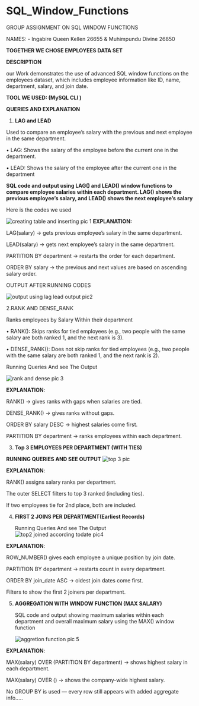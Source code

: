 # SQL_Window_Functions
GROUP ASSIGNMENT ON SQL WINDOW FUNCTIONS

NAMES: - Ingabire Queen Kellen 26655 & Muhimpundu Divine 26850

 **TOGETHER WE CHOSE EMPLOYEES DATA SET**
 
**DESCRIPTION**

our Work demonstrates the use of advanced SQL window functions on the employees dataset, which includes employee information like ID, name, department, salary, and join date.

**TOOL WE USED: (MySQL CLI )**

 **QUERIES AND EXPLANATION**
1. **LAG and LEAD**
   
Used to compare an employee’s salary with the previous and next employee in the same department.

•	LAG: Shows the salary of the employee before the current one in the department.

•	LEAD: Shows the salary of the employee after the current one in the department

**SQL code and output using LAG() and LEAD() window functions to compare employee salaries within each department.
LAG() shows the previous employee’s salary, and LEAD() shows the next employee’s salary**

Here is the codes we used 

![creating table and inserting pic 1](https://github.com/user-attachments/assets/b4d60336-3973-4219-83a0-138590626513)
**EXPLANATION:**

LAG(salary) → gets previous employee’s salary in the same department.

LEAD(salary) → gets next employee’s salary in the same department.

PARTITION BY department → restarts the order for each department.

ORDER BY salary → the previous and next values are based on ascending salary order.

 OUTPUT AFTER RUNNING CODES 

 ![output using lag lead output pic2](https://github.com/user-attachments/assets/79c2c538-bdb7-4d9e-949e-f690bf836f03)
 
  2.RANK AND DENSE_RANK
  
  Ranks employees by Salary Within their department 
  
  •	RANK(): Skips ranks for tied employees (e.g., two people with the same salary are both ranked 1, and the next rank is 3).
  
  •	DENSE_RANK(): Does not skip ranks for tied employees (e.g., two people with the same salary are both ranked 1, and the next rank is 2).
  
   Running Queries And see The Output
   
   ![rank and dense pic 3](https://github.com/user-attachments/assets/39f346d0-b0c4-4c68-a095-510a686ad2a1)
   
  **EXPLANATION**:
  
RANK() → gives ranks with gaps when salaries are tied.

DENSE_RANK() → gives ranks without gaps.

ORDER BY salary DESC → highest salaries come first.

PARTITION BY department → ranks employees within each department.  

3. **Top 3 EMPLOYEES PER DEPARTMENT (WITH TIES)**
   
  **RUNNING QUERIES AND SEE OUTPUT**
   ![top 3 pic ](https://github.com/user-attachments/assets/13a87dcc-b9c3-462b-9941-1fad2e7cc488)
   
   **EXPLANATION**:
   
RANK() assigns salary ranks per department.

 The outer SELECT filters to top 3 ranked (including ties).
 
 If two employees tie for 2nd place, both are included.
 
 4. **FIRST 2 JOINS PER DEPARTMENT(Earliest Records)**
    
     Running Queries And see The Output
    ![top2 joined according todate pic4](https://github.com/user-attachments/assets/6e925562-7ad5-46ba-b420-070c8e4c8de3)

**EXPLANATION**:

ROW_NUMBER() gives each employee a unique position by join date.

PARTITION BY department → restarts count in every department.

ORDER BY join_date ASC → oldest join dates come first.

Filters to show the first 2 joiners per department.

5. **AGGREGATION WITH WINDOW FUNCTION (MAX SALARY)**
   
   SQL code and output showing maximum salaries within each department and overall maximum salary using the MAX() window function
   
   ![aggretion function pic 5](https://github.com/user-attachments/assets/c353a51f-cff0-4484-965c-03e9920ebac5)

 **EXPLANATION**:
 
MAX(salary) OVER (PARTITION BY department) → shows highest salary in each department.

MAX(salary) OVER () → shows the company-wide highest salary.

No GROUP BY is used — every row still appears with added aggregate info.....

  
   

   
     
 
   
   

   

  
  
 



       
